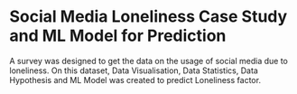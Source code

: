 # Social Media Loneliness Case Study and ML Model for Prediction 
 A survey was designed to get the data on the usage of social media due to loneliness. On this dataset, Data Visualisation, Data Statistics, Data Hypothesis and ML Model was created to predict Loneliness factor.
